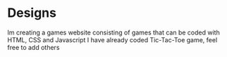 # Designs
Im creating a games website consisting of games that can be coded with HTML, CSS and Javascript
I have already coded Tic-Tac-Toe game, feel free to add others 
